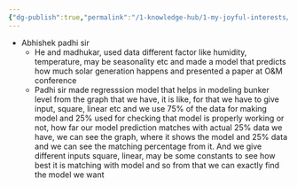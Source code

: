 ```yaml
---
{"dg-publish":true,"permalink":"/1-knowledge-hub/1-my-joyful-interests/people/others/abhishek-padhi/","noteIcon":""}
---
```


- Abhishek padhi sir
    - He and madhukar, used data different factor like humidity, temperature, may be seasonality etc and made a model that predicts how much solar generation happens and presented a paper at O&M conference
    - Padhi sir made regresssion model that helps in modeling bunker level from the graph that we have, it is like, for that we have to give input, square, linear etc and we use 75% of the data for making model and 25% used for checking that model is properly working or not, how far our model prediction matches with actual 25% data we have, we can see the graph, where it shows the model and 25% data and we can see the matching percentage from it. And we give different inputs square, linear, may be some constants to see how best it is matching with model and so from that we can exactly find the model we want
